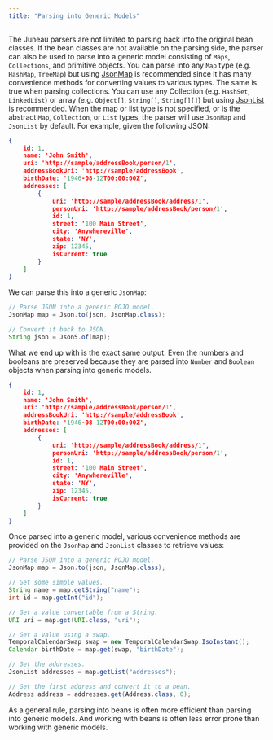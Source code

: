 ```yaml
---
title: "Parsing into Generic Models"
---
```


The Juneau parsers are not limited to parsing back into the original bean classes.
If the bean classes are not available on the parsing side, the parser can also be used to
parse into a generic model consisting of `Maps`, `Collections`, and primitive
objects.
You can parse into any `Map` type (e.g. `HashMap`, `TreeMap`) but
using [JsonMap](../apidocs/org/apache/juneau/collections/JsonMap.html) is recommended since it has many convenience methods
for converting values to various types.
The same is true when parsing collections.  You can use any Collection (e.g. `HashSet`,
`LinkedList`) or array (e.g. `Object[]`, `String[]`,
`String[][]`) but using [JsonList](../apidocs/org/apache/juneau/collections/JsonList.html) is recommended.
When the map or list type is not specified, or is the abstract `Map`, `Collection`,
or `List` types, the parser will use `JsonMap` and `JsonList` by
default.
For example, given the following JSON:

```json
{
    id: 1,
    name: 'John Smith',
    uri: 'http://sample/addressBook/person/1',
    addressBookUri: 'http://sample/addressBook',
    birthDate: '1946-08-12T00:00:00Z',
    addresses: [
        {
            uri: 'http://sample/addressBook/address/1',
            personUri: 'http://sample/addressBook/person/1',
            id: 1,
            street: '100 Main Street',
            city: 'Anywhereville',
            state: 'NY',
            zip: 12345,
            isCurrent: true
        }
    ]
}
```


We can parse this into a generic `JsonMap`:

```java
// Parse JSON into a generic POJO model.
JsonMap map = Json.to(json, JsonMap.class);

// Convert it back to JSON.
String json = Json5.of(map);
```


What we end up with is the exact same output.
Even the numbers and booleans are preserved because they are parsed into `Number` and
`Boolean` objects when parsing into generic models.

```json
{
    id: 1,
    name: 'John Smith',
    uri: 'http://sample/addressBook/person/1',
    addressBookUri: 'http://sample/addressBook',
    birthDate: '1946-08-12T00:00:00Z',
    addresses: [
        {
            uri: 'http://sample/addressBook/address/1',
            personUri: 'http://sample/addressBook/person/1',
            id: 1,
            street: '100 Main Street',
            city: 'Anywhereville',
            state: 'NY',
            zip: 12345,
            isCurrent: true
        }
    ]
}
```


Once parsed into a generic model, various convenience methods are provided on the `JsonMap`
and `JsonList` classes to retrieve values:

```java
// Parse JSON into a generic POJO model.
JsonMap map = Json.to(json, JsonMap.class);

// Get some simple values.
String name = map.getString("name");
int id = map.getInt("id");

// Get a value convertable from a String.
URI uri = map.get(URI.class, "uri");

// Get a value using a swap.
TemporalCalendarSwap swap = new TemporalCalendarSwap.IsoInstant();
Calendar birthDate = map.get(swap, "birthDate");

// Get the addresses.
JsonList addresses = map.getList("addresses");

// Get the first address and convert it to a bean.
Address address = addresses.get(Address.class, 0);
```


As a general rule, parsing into beans is often more efficient than parsing into generic models.
And working with beans is often less error prone than working with generic models.

